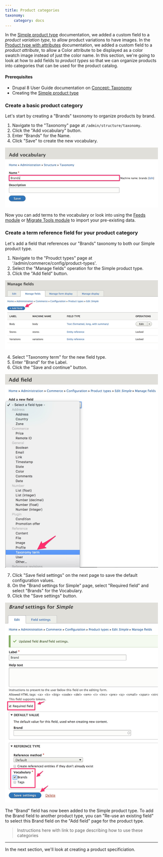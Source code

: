 ```yaml
---
title: Product categories
taxonomy:
    category: docs
---
```


In the [Simple product type](../01.simple-product) documentation, we added a custom field to a *product variation type*, to allow product variations to have images. In the [Product type with attributes](../02.product-attributes) documentation, we added a custom field to a *product attribute*, to allow a Color attribute to be displayed as a color swatch image instead of just the color name. In this section, we're going to look at how to add fields to *product types* so that we can organize products into categories that can be used for the product catalog.

#### Prerequisites
- Drupal 8 User Guide documentation on [Concept: Taxonomy]
- Creating the [Simple product type](../../02.product-architecture/01.simple-product)

### Create a basic product category

Let's start by creating a "Brands" taxonomy to organize products by brand.

1. Navigate to the "Taxonomy" page at `/admin/structure/taxonomy`.
2. Click the "Add vocabulary" button.
3. Enter "Brands" for the Name.
4. Click "Save" to create the new vocabulary.

![Create Brands vocabulary](../../images/product-categories-ui-1.jpg)

Now you can add terms to the vocabulary or look into using the [Feeds module] or [Migrate Tools module] to import your pre-existing data.

### Create a term reference field for your product category

Let's add a field that references our "Brands" taxonomy to both our Simple product type.

1. Navigate to the "Proudct types" page at '/admin/commerce/config/product-types'.
2. Select the "Manage fields" operation for the Simple product type.
3. Click the "Add field" button.

![Create new field](../../images/product-categories-ui-2.jpg)

4. Select "Taxonomy term" for the new field type.
5. Enter "Brand" for the Label.
6. Click the "Save and continue" button.

![Add taxonomy term field](../../images/product-categories-ui-3.jpg)

7. Click "Save field settings" on the next page to save the default configuration values.
8. On the "Brand settings for Simple" page, select "Required field" and select "Brands" for the Vocabulary.
9. Click the "Save settings" button.

![Brand settings](../../images/product-categories-ui-4.jpg)

The "Brand" field has now been added to the Simple product type. To add the Brand field to another product type, you can "Re-use an existing field" to select this Brand field on the "Add field" page for the product type.

>Instructions here with link to page describing how to use these categories
---
In the next section, we'll look at creating a product specificiation.

[Concept: Taxonomy]: https://www.drupal.org/docs/user_guide/en/structure-taxonomy.html
[Feeds module]: https://www.drupal.org/project/feeds
[Migrate Tools module]: https://www.drupal.org/project/migrate_tools
